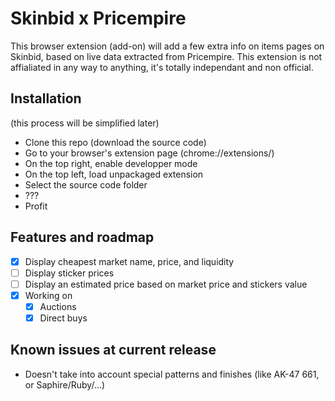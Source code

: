 # Skinbid x Pricempire

This browser extension (add-on) will add a few extra info on items pages on Skinbid, based on live data extracted from Pricempire.
This extension is not affialiated in any way to anything, it's totally independant and non official.

## Installation
(this process will be simplified later)
- Clone this repo (download the source code)
- Go to your browser's extension page (chrome://extensions/)
- On the top right, enable developper mode
- On the top left, load unpackaged extension
- Select the source code folder
- ???
- Profit

## Features and roadmap
- [x] Display cheapest market name, price, and liquidity
- [ ] Display sticker prices
- [ ] Display an estimated price based on market price and stickers value
- [x] Working on
  - [x] Auctions
  - [x] Direct buys

## Known issues at current release
- Doesn't take into account special patterns and finishes (like AK-47 661, or Saphire/Ruby/...)
